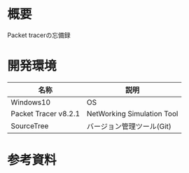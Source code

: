# 概要
Packet tracerの忘備録


# 開発環境

名称|説明
---|---
Windows10|OS
Packet Tracer v8.2.1|NetWorking Simulation Tool
SourceTree|バージョン管理ツール(Git)


# 参考資料
